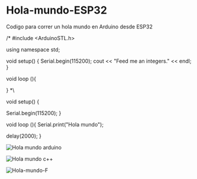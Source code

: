 # Hola-mundo-ESP32
Codigo para correr un hola mundo en Arduino desde ESP32


/*
#include <ArduinoSTL.h>

using namespace std;

void setup() {
  Serial.begin(115200);
  cout << "Feed me an integers." << endl;
}

void loop (){
  
}
*\

void setup() {

  Serial.begin(115200);
}

void loop (){
  Serial.print("Hola mundo");

  delay(2000);
}

![Hola mundo arduino](https://user-images.githubusercontent.com/67432471/152827111-1845f4f1-52f3-41b5-a4fa-20e56c609709.png)

![Hola mundo c++](https://user-images.githubusercontent.com/67432471/152827122-2fb4e90f-340d-489b-9bab-8a438951c24e.png)

![Hola-mundo-F](https://user-images.githubusercontent.com/67432471/152827173-17c0b7ba-62c6-4be1-8f04-4faf8bad6845.png)
